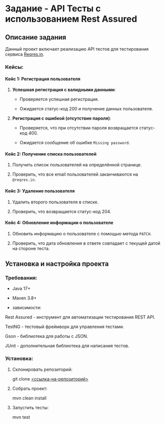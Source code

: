 # Задание - API Тесты с использованием Rest Assured

## Описание задания

Данный проект включает реализацию API тестов для тестирования сервиса [Reqres.in](https://reqres.in/).


### Кейсы:

#### Кейс 1: Регистрация пользователя

1. **Успешная регистрация с валидными данными**:
   
   - Проверяется успешная регистрация.
     
   - Ожидается статус-код 200 и получение данных пользователя.


2. **Регистрация с ошибкой (отсутствие пароля)**:
   
   - Проверяется, что при отсутствии пароля возвращается статус-код 400.
     
   - Ожидается сообщение об ошибке `Missing password`.


#### Кейс 2: Получение списка пользователей

1. Получить список пользователей на определённой странице.
   
2. Проверить, что все email пользователей заканчиваются на `@reqres.in`.
   

#### Кейс 3: Удаление пользователя

1. Удалить второго пользователя в списке.
   
2. Проверить, что возвращается статус-код 204.
   

#### Кейс 4: Обновление информации о пользователе

1. Обновить информацию о пользователе с помощью метода `PATCH`.
   
2. Проверить, что дата обновления в ответе совпадает с текущей датой на стороне теста.


## Установка и настройка проекта

### Требования:

- Java 17+
  
- Maven 3.8+
  
- зависимости:
  
Rest Assured - инструмент для автоматизации тестирования REST API.

TestNG - тестовый фреймворк для управления тестами.

Gson - библиотека для работы с JSON.

JUnit - дополнительная библиотека для написания тестов.


### Установка:

1. Склонировать репозиторий:

   git clone [<ссылка-на-репозиторий>](https://github.com/Alexiisssss/REQRES_IN.git)

2. Собрать проект:

   mvn clean install

3. Запустить тесты:

   mvn test
